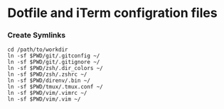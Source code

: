 # Dotfile and iTerm configration files

### Create Symlinks

```
cd /path/to/workdir
ln -sf $PWD/git/.gitconfig ~/
ln -sf $PWD/git/.gitignore ~/
ln -sf $PWD/zsh/.dir_colors ~/
ln -sf $PWD/zsh/.zshrc ~/
ln -sf $PWD/direnv/.bin ~/
ln -sf $PWD/tmux/.tmux.conf ~/
ln -sf $PWD/vim/.vimrc ~/
ln -sf $PWD/vim/.vim ~/
```
